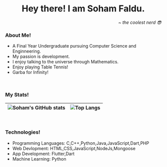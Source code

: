 <h1 align="center">Hey there! I am Soham Faldu.</h1>
<p align="right"><i>~ the coolest nerd 😎</i></p>
<h3>About Me!</h3>
<ul>
  <li>A Final Year Undergraduate pursuing Computer Science and Enginneering.</li>
  <li>My passion is development.</li>
  <li>I enjoy talking to the universe through Mathematics.</li>
  <li>Enjoy playing Table Tennis!</li>
  <li>Garba for Infinity!</li>
</ul>
<br>
<h3>My Stats!</h3>

| ![Soham's GitHub stats](https://github-readme-stats.vercel.app/api?username=Sommy21&count_private=false&show_icons=true&theme=dark) | ![Top Langs](https://github-readme-stats.vercel.app/api/top-langs/?username=Sommy21&layout=compact&count_private=true&show_icons=true&theme=dark) |
| --- | --- |

<br>
<h3>Technologies!</h3>
<ul>
  <li>Programming Languages: C,C++,Python,Java,JavaScript,Dart,PHP</li>  
  <li>Web Devlopment: HTML,CSS,JavaScript,NodeJs,Mongoose</li>
  <li>App Development: Flutter,Dart</li>
  <li>Machine Learning: Python</li>
</ul>

